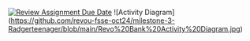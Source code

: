 [![Review Assignment Due Date](https://classroom.github.com/assets/deadline-readme-button-22041afd0340ce965d47ae6ef1cefeee28c7c493a6346c4f15d667ab976d596c.svg)](https://classroom.github.com/a/OEA-wQat)
![Activity Diagram] (https://github.com/revou-fsse-oct24/milestone-3-Radgerteenager/blob/main/Revo%20Bank%20Activity%20Diagram.jpg)
